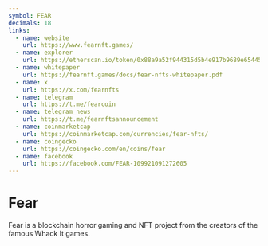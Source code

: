 ```yaml
---
symbol: FEAR
decimals: 18
links:
  - name: website
    url: https://www.fearnft.games/
  - name: explorer
    url: https://etherscan.io/token/0x88a9a52f944315d5b4e917b9689e65445c401e83
  - name: whitepaper
    url: https://fearnft.games/docs/fear-nfts-whitepaper.pdf
  - name: x
    url: https://x.com/fearnfts
  - name: telegram
    url: https://t.me/fearcoin
  - name: telegram_news
    url: https://t.me/fearnftsannouncement
  - name: coinmarketcap
    url: https://coinmarketcap.com/currencies/fear-nfts/
  - name: coingecko
    url: https://coingecko.com/en/coins/fear
  - name: facebook
    url: https://facebook.com/FEAR-109921091272605
---
```


# Fear

Fear is a blockchain horror gaming and NFT project from the creators of the famous Whack It games.
